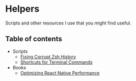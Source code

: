 # Helpers

Scripts and other resources I use that you might find useful.

## Table of contents

- Scripts
  - [Fixing Corrupt Zsh History](./scripts/zsh_history_fix.sh)
  - [Shortcuts for Terminal Commands](./scripts/aliases.sh)
- Books
  - [Optimizing React Native Performance](https://www.callstack.com/ebook/the-ultimate-guide-to-react-native-optimization)
